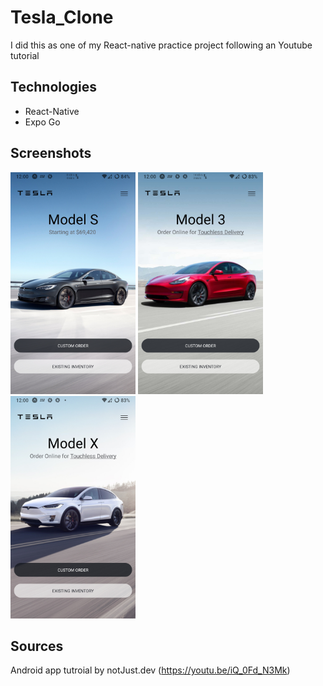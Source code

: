 # Tesla_Clone
I did this as one of my React-native practice project following an Youtube tutorial

## Technologies
  * React-Native
  * Expo Go
 
## Screenshots
<img src="/screenshots/Screenshot_1.jpg" width=200>
<img src="/screenshots/Screenshot_2.jpg" width=200>
<img src="/screenshots/Screenshot_3.jpg" width=200>

## Sources
Android app tutroial by notJust․dev (https://youtu.be/iQ_0Fd_N3Mk)
